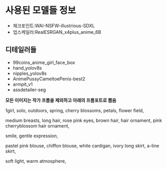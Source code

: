 # 사용된 모델들 정보

- 체크포인트:WAI-NSFW-illustrious-SDXL
- 업스케일러:RealESRGAN_x4plus_anime_6B 
## 디테일러들
  - 99coins_anime_girl_face_box
  - hand_yolov8s
  - nipples_yolov8s
  - AnimePussyCameltoePenis-best2
  - armpit_v1
  - assdetailer-seg

**모든 이미지는 작가 프롬을 제외하고 아래의 프롬포트로 뽑음**

1girl, solo, outdoors, spring, cherry blossoms, petals, flower field,

medium breasts, long hair, rose pink eyes, brown hair, hair ornament, pink cherryblossom hair ornament,

smile, gentle expression,

pastel pink blouse, chiffon blouse, white cardigan, ivory long skirt, a-line skirt,

soft light, warm atmosphere,
